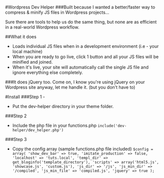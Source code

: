 #Wordpress Dev Helper
###Built because I wanted a better/faster way to compress & minify JS files in Wordpress projects...

Sure there are tools to help us do the same thing, but none are as efficient in a real-world Wordpress workflow.

##What it does
- Loads individual JS files when in a development environment (i.e - your local machine)
- When you are ready to go live, click 1 button and all your JS files will be minified and joined.
- When it's live, your site will automatically call the single JS file and ignore everything else completely.

###It does jQuery too.
Come on, I know you're using jQuery on your Wordpress site anyway, let me handle it. (but you don't have to)

#Install
###Step 1 -
- Put the dev-helper directory in your theme folder.

###Step 2
- Include the php file in your functions.php `include('dev-helper/dev_helper.php')`

###Step 3
- Copy the config array (sample functions.php file included)
`$config = array(
     'show_dev_bar' => true,
     'imitate_production' => false,
     'localhost' => 'tuts.local',
     'templ_dir' => get_bloginfo('template_directory'),
     'scripts' => array('html5.js', 'showcase.js', 'custom.js'),
     'js_dir' => '/js',
     'js_min_dir' => '/compiled',
     'js_min_file' => 'compiled.js',
     'jquery' => true
 );`


